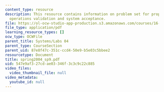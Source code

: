 ```yaml
---
content_type: resource
description: This resource contains information on problem set for propulsion, payload,
  operations validation and system acceptance.
file: https://ol-ocw-studio-app-production.s3.amazonaws.com/courses/16-01-unified-engineering-i-ii-iii-iv-fall-2005-spring-2006/547e9af327cdae03346f3c3c9c22c885_spring2004_sp9.pdf
file_type: application/pdf
learning_resource_types: []
ocw_type: OCWFile
parent_title: Systems/Labs 04
parent_type: CourseSection
parent_uid: 87e8f47c-351c-ccd4-50e9-b5e03c5bbee2
resourcetype: Document
title: spring2004_sp9.pdf
uid: 547e9af3-27cd-ae03-346f-3c3c9c22c885
video_files:
  video_thumbnail_file: null
video_metadata:
  youtube_id: null
---
```

